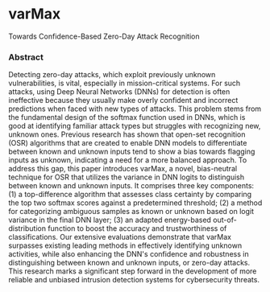 # varMax
Towards Confidence-Based Zero-Day Attack Recognition
### Abstract
Detecting zero-day attacks, which exploit previously unknown vulnerabilities, is vital, especially in mission-critical systems. For such attacks, using Deep Neural Networks (DNNs) for detection is often ineffective because they usually make overly confident and incorrect predictions when faced with new types of attacks. This problem stems from the fundamental design of the softmax function used in DNNs, which is good at identifying familiar attack types but struggles with recognizing new, unknown ones. Previous research has shown that open-set recognition (OSR) algorithms that are created to enable DNN models to differentiate between known and unknown inputs tend to show a bias towards flagging inputs as unknown, indicating a need for a more balanced approach. To address this gap, this paper introduces varMax, a novel, bias-neutral technique for OSR that utilizes the variance in DNN logits to distinguish between known and unknown inputs. It comprises three key components: (1) a top-difference algorithm that assesses class certainty by comparing the top two softmax scores against a predetermined threshold; (2) a method for categorizing ambiguous samples as known or unknown based on logit variance in the final DNN layer; (3) an adapted energy-based out-of-distribution function to boost the accuracy and trustworthiness of classifications. Our extensive evaluations demonstrate that varMax surpasses existing leading methods in effectively identifying unknown activities, while also enhancing the DNN's confidence and robustness in distinguishing between known and unknown inputs, or zero-day attacks. This research marks a significant step forward in the development of more reliable and unbiased intrusion detection systems for cybersecurity threats.
